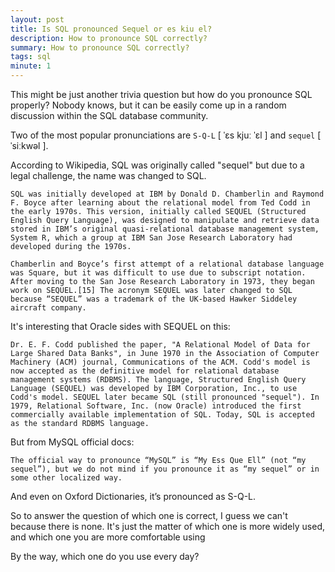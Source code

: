 ```yaml
---
layout: post
title: Is SQL pronounced Sequel or es kiu el?
description: How to pronounce SQL correctly?
summary: How to pronounce SQL correctly?
tags: sql
minute: 1
---
```



This might be just another trivia question but how do you pronounce SQL properly? Nobody knows, but it can be easily come up in a random discussion within the SQL database community.

Two of the most popular pronunciations are `S-Q-L` [ ˈɛs kjuː ˈɛl ] and `sequel` [ ˈsiːkwəl ]. 

According to Wikipedia, SQL was originally called "sequel" but due to a legal challenge, the name was changed to SQL. 

```
SQL was initially developed at IBM by Donald D. Chamberlin and Raymond F. Boyce after learning about the relational model from Ted Codd in the early 1970s. This version, initially called SEQUEL (Structured English Query Language), was designed to manipulate and retrieve data stored in IBM’s original quasi-relational database management system, System R, which a group at IBM San Jose Research Laboratory had developed during the 1970s.

Chamberlin and Boyce’s first attempt of a relational database language was Square, but it was difficult to use due to subscript notation. After moving to the San Jose Research Laboratory in 1973, they began work on SEQUEL.[15] The acronym SEQUEL was later changed to SQL because “SEQUEL” was a trademark of the UK-based Hawker Siddeley aircraft company.
```

It's interesting that Oracle sides with SEQUEL on this:

```
Dr. E. F. Codd published the paper, "A Relational Model of Data for Large Shared Data Banks", in June 1970 in the Association of Computer Machinery (ACM) journal, Communications of the ACM. Codd's model is now accepted as the definitive model for relational database management systems (RDBMS). The language, Structured English Query Language (SEQUEL) was developed by IBM Corporation, Inc., to use Codd's model. SEQUEL later became SQL (still pronounced "sequel"). In 1979, Relational Software, Inc. (now Oracle) introduced the first commercially available implementation of SQL. Today, SQL is accepted as the standard RDBMS language.
```
But from MySQL official docs:

```
The official way to pronounce “MySQL” is “My Ess Que Ell” (not “my sequel”), but we do not mind if you pronounce it as “my sequel” or in some other localized way.
```

And even on Oxford Dictionaries, it’s pronounced as S-Q-L.

So to answer the question of which one is correct, I guess we can't because there is none. It's just the matter of which one is more widely used, and which one you are more comfortable using

By the way, which one do you use every day?
